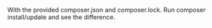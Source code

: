 With the provided composer.json and composer.lock. Run composer install/update and see the difference.
